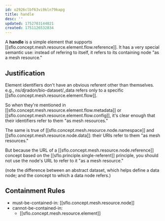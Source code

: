 ```yaml
---
id: o2926clbf63vi9kln79kapg
title: handle
desc: ''
updated: 1752703144821
created: 1751126532834
---
```


A **handle** is a simple element that supports [[sflo.concept.mesh.resource.element.flow.reference]]. It has a very special semantic use: instead of refering to itself, it refers to its containing node "as a mesh resource."

## Justification

Element identifiers don't have an obvious referent other than themselves. e.g., ns/djradon/bio-dataset/_data refers only to a specific [[sflo.concept.mesh.resource.element.flow]]. 

So when they're mentioned in [[sflo.concept.mesh.resource.element.flow.metadata]] or [[sflo.concept.mesh.resource.element.flow.config]], it's clear enough that their identifiers refer to them "as mesh resources."

The same is true of [[sflo.concept.mesh.resource.node.namespace]] and [[sflo.concept.mesh.resource.node.data]]: their URIs refer to them "as mesh resources."

But because the URL of a [[sflo.concept.mesh.resource.node.reference]] concept  based on the [[sflo.principle.single-referent]] principle, you should not use the node's URL to refer to it "as a mesh resource."

(note the difference between an abstract dataset, which helps define a data node; and the concept to which a data node refers.)


## Containment Rules

- must-be-contained-in: [[sflo.concept.mesh.resource.node]]
- cannot-be-contained-in: 
  - [[sflo.concept.mesh.resource.element]]

